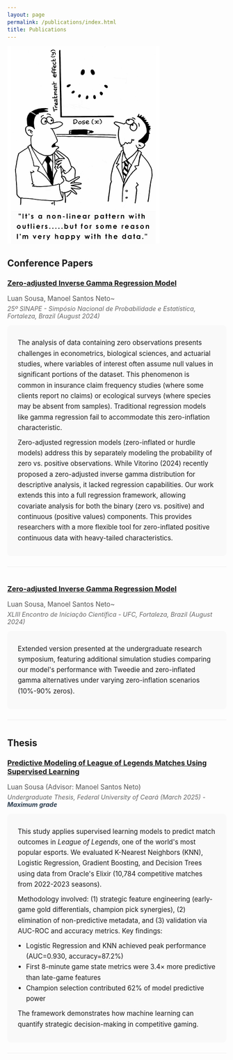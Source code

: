 ```yaml
---
layout: page
permalink: /publications/index.html
title: Publications
---
```


![](/images/Outliers.png)

## Conference Papers

<div class="publication">
  <h3><a href="/mypaper/poster/Artigo_ZAIGA.pdf">Zero-adjusted Inverse Gamma Regression Model</a></h3>
  <div class="authors">Luan Sousa, Manoel Santos Neto~</div>
  <div class="venue">25º SINAPE - Simpósio Nacional de Probabilidade e Estatística, Fortaleza, Brazil (August 2024)</div>
  <div class="summary">
    <p>The analysis of data containing zero observations presents challenges in econometrics, biological sciences, and actuarial studies, where variables of interest often assume null values in significant portions of the dataset. This phenomenon is common in insurance claim frequency studies (where some clients report no claims) or ecological surveys (where species may be absent from samples). Traditional regression models like gamma regression fail to accommodate this zero-inflation characteristic.</p>
    <p>Zero-adjusted regression models (zero-inflated or hurdle models) address this by separately modeling the probability of zero vs. positive observations. While Vitorino (2024) recently proposed a zero-adjusted inverse gamma distribution for descriptive analysis, it lacked regression capabilities. Our work extends this into a full regression framework, allowing covariate analysis for both the binary (zero vs. positive) and continuous (positive values) components. This provides researchers with a more flexible tool for zero-inflated positive continuous data with heavy-tailed characteristics.</p>
  </div>
</div>

<div class="publication">
  <h3><a href="/mypaper/poster/Poster_n2.pdf">Zero-adjusted Inverse Gamma Regression Model</a></h3>
  <div class="authors">Luan Sousa, Manoel Santos Neto~</div>
  <div class="venue">XLIII Encontro de Iniciação Científica - UFC, Fortaleza, Brazil (August 2024)</div>
  <div class="summary">
    <p>Extended version presented at the undergraduate research symposium, featuring additional simulation studies comparing our model's performance with Tweedie and zero-inflated gamma alternatives under varying zero-inflation scenarios (10%-90% zeros).</p>
  </div>
</div>

##  Thesis

<div class="publication">
  <h3><a href="/mypaper/thesis/LuanSousa_Thesis.pdf">Predictive Modeling of League of Legends Matches Using Supervised Learning</a></h3>
  <div class="authors">Luan Sousa (Advisor: Manoel Santos Neto)</div>
  <div class="venue">Undergraduate Thesis, Federal University of Ceará (March 2025) - <strong>Maximum grade</strong></div>
  <div class="summary">
    <p>This study applies supervised learning models to predict match outcomes in <em>League of Legends</em>, one of the world's most popular esports. We evaluated K-Nearest Neighbors (KNN), Logistic Regression, Gradient Boosting, and Decision Trees using data from Oracle's Elixir (10,784 competitive matches from 2022-2023 seasons).</p>
    <p>Methodology involved: (1) strategic feature engineering (early-game gold differentials, champion pick synergies), (2) elimination of non-predictive metadata, and (3) validation via AUC-ROC and accuracy metrics. Key findings:</p>
    <ul>
      <li>Logistic Regression and KNN achieved peak performance (AUC=0.930, accuracy=87.2%)</li>
      <li>First 8-minute game state metrics were 3.4× more predictive than late-game features</li>
      <li>Champion selection contributed 62% of model predictive power</li>
    </ul>
    <p>The framework demonstrates how machine learning can quantify strategic decision-making in competitive gaming.</p>
  </div>
</div>

<style>
  .publication {
    margin-bottom: 2.5rem;
    padding-bottom: 1.5rem;
    border-bottom: 1px solid #eee;
  }
  .authors {
    color: #555;
    font-size: 0.95rem;
    margin: 0.3rem 0;
  }
  .venue {
    color: #666;
    font-size: 0.9rem;
    font-style: italic;
    margin-bottom: 0.8rem;
  }
  .summary {
    background: #f9f9f9;
    padding: 1.2rem 1.5rem;
    border-radius: 8px;
    font-size: 0.95rem;
    line-height: 1.6;
  }
  .summary p, .summary ul {
    margin: 0.6rem 0;
  }
  .summary ul {
    padding-left: 1.2rem;
  }
  strong {
    color: #2c3e50;
  }
</style>
